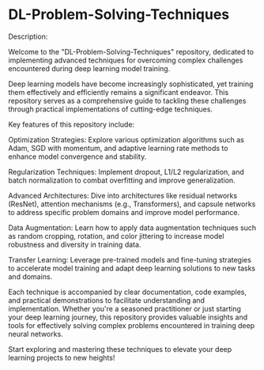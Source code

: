 # DL-Problem-Solving-Techniques

Description:

Welcome to the "DL-Problem-Solving-Techniques" repository, dedicated to implementing advanced techniques for overcoming complex challenges encountered during deep learning model training.

Deep learning models have become increasingly sophisticated, yet training them effectively and efficiently remains a significant endeavor. This repository serves as a comprehensive guide to tackling these challenges through practical implementations of cutting-edge techniques.

Key features of this repository include:

Optimization Strategies: Explore various optimization algorithms such as Adam, SGD with momentum, and adaptive learning rate methods to enhance model convergence and stability.

Regularization Techniques: Implement dropout, L1/L2 regularization, and batch normalization to combat overfitting and improve generalization.

Advanced Architectures: Dive into architectures like residual networks (ResNet), attention mechanisms (e.g., Transformers), and capsule networks to address specific problem domains and improve model performance.

Data Augmentation: Learn how to apply data augmentation techniques such as random cropping, rotation, and color jittering to increase model robustness and diversity in training data.

Transfer Learning: Leverage pre-trained models and fine-tuning strategies to accelerate model training and adapt deep learning solutions to new tasks and domains.

Each technique is accompanied by clear documentation, code examples, and practical demonstrations to facilitate understanding and implementation. Whether you're a seasoned practitioner or just starting your deep learning journey, this repository provides valuable insights and tools for effectively solving complex problems encountered in training deep neural networks.

Start exploring and mastering these techniques to elevate your deep learning projects to new heights!
